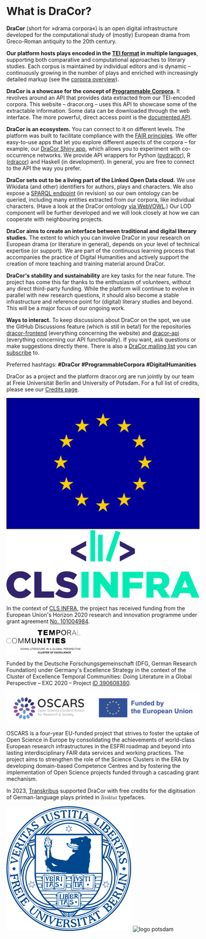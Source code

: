 # What is DraCor?

**DraCor** (short for »drama corpora«) is an open digital infrastructure developed for the computational study of (mostly) European drama from Greco-Roman antiquity to the 20th century.

**Our platform hosts plays encoded in the [TEI format](https://en.wikipedia.org/wiki/Text_Encoding_Initiative) in multiple languages**, supporting both comparative and computational approaches to literary studies. Each corpus is maintained by individual editors and is dynamic – continuously growing in the number of plays and enriched with increasingly detailed markup (see the [corpora overview](corpora)).

**DraCor is a showcase for the concept of [Programmable Corpora](https://doi.org/10.5281/zenodo.4284002).** It revolves around an API that provides data extracted from our TEI-encoded corpora. This website – dracor.org – uses this API to showcase some of the extractable information. Some data can be downloaded through the web interface. The more powerful, direct access point is the [documented API](api).

**DraCor is an ecosystem.** You can connect to it on different levels. The platform was built to facilitate compliance with the [FAIR principles](https://www.go-fair.org/fair-principles/). We offer easy-to-use apps that let you explore different aspects of the corpora – for example, our [DraCor Shiny app](https://shiny.dracor.org/), which allows you to experiment with co-occurrence networks. We provide API wrappers for Python ([pydracor](https://pypi.org/project/pydracor/)), R ([rdracor](https://cran.r-project.org/web/packages/rdracor/index.html)) and Haskell (in development). In general, you are free to connect to the API the way you prefer.

**DraCor sets out to be a living part of the Linked Open Data cloud.** We use Wikidata (and other) identifiers for authors, plays and characters. We also expose a [SPARQL endpoint](https://dracor.org/sparql) (in revision) so our own ontology can be queried, including many entities extracted from our corpora, like individual characters. (Have a look at the DraCor ontology [via WebVOWL](https://vowl.acdh.oeaw.ac.at/#iri=https://raw.githubusercontent.com/dracor-org/dracor-schema/ontology/ontology/dracor-ontology.xml).) Our LOD component will be further developed and we will look closely at how we can cooperate with neighbouring projects.

**DraCor aims to create an interface between traditional and digital literary studies.** The extent to which you can involve DraCor in your research on European drama (or literature in general), depends on your level of technical expertise (or support). We are part of the continuous learning process that accompanies the practice of Digital Humanities and actively support the creation of more teaching and training material around DraCor.

**DraCor's stability and sustainability** are key tasks for the near future. The project has come this far thanks to the enthusiasm of volunteers, without any direct third-party funding. While the platform will continue to evolve in parallel with new research questions, it should also become a stable infrastructure and reference point for (digital) literary studies and beyond. This will be a major focus of our ongoing work.

**Ways to interact.** To keep discussions about DraCor on the spot, we use the GitHub Discussions feature (which is still in beta!) for the repositories [dracor-frontend](https://github.com/dracor-org/dracor-frontend/discussions) (everything concerning the website) and [dracor-api](https://github.com/dracor-org/dracor-api/discussions) (everything concerning our API functionality). If you want, ask questions or make suggestions directly there. There is also a [DraCor mailing list](https://www.listserv.dfn.de/sympa/info/dracormailinglist) you can [subscribe](https://www.listserv.dfn.de/sympa/subscribe/dracormailinglist) to.

Preferred hashtags: **#DraCor** **#ProgrammableCorpora** **#DigitalHumanities**

DraCor as a project and the platform dracor.org are run jointly by our team at Freie Universität Berlin and University of Potsdam. For a full list of credits, please see our [Credits page](credits).

<div id="eu-funding-note">

<img alt="eu flag" title="EU Flag" src="../img/eu.svg">
<img alt="CLS Infra" title="CLS Infra" src="../img/cls-infra.svg">

In the context of [CLS INFRA](https://clsinfra.io/), the project has received
funding from the European Union's Horizon 2020 research and innovation programme
under grant agreement
[No. 101004984](https://cordis.europa.eu/project/id/101004984).

</div>

<div id="dfg-funding-note">

<img alt="exc temporal communities" title="EXC Temporal Communities" src="../img/exc-tc-logo.svg">

Funded by the Deutsche Forschungsgemeinschaft (DFG, German Research Foundation) under Germany's Excellence Strategy in the context of the Cluster of Excellence Temporal Communities: Doing Literature in a Global Perspective – EXC 2020 – Project [ID 390608380](https://gepris.dfg.de/gepris/projekt/390608380).

</div>

<div id="oscars-funding-note">

<img alt="OSCARS" title="Fostering the uptake of Open Science in Europe" src="../img/oscars-eu.png">

OSCARS is a four-year EU-funded project that strives to foster the uptake of
Open Science in Europe by consolidating the achievements of world-class European
research infrastructures in the ESFRI roadmap and beyond into lasting
interdisciplinary FAIR data services and working practices. The project aims to
strengthen the role of the Science Clusters in the ERA by developing
domain-based Competence Centres and by fostering the implementation of Open
Science projects funded through a cascading grant mechanism.

</div>

In 2023, [Transkribus](https://readcoop.eu/transkribus/) supported DraCor with free credits for the digitisation of German-language plays printed in 𝔉𝔯𝔞𝔨𝔱𝔲𝔯 typefaces.

![logo fu berlin](../img/fu-berlin.svg 'Free University of Berlin')
![logo potsdam](../img/uni-potsdam.svg 'University of Potsdam')

